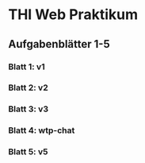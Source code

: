 # THI Web Praktikum
## Aufgabenblätter 1-5
### Blatt 1: v1
### Blatt 2: v2
### Blatt 3: v3
### Blatt 4: wtp-chat
### Blatt 5: v5
